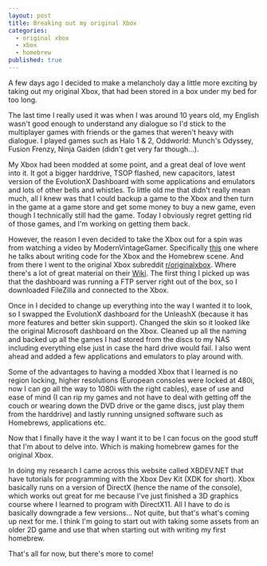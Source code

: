 ```yaml
---
layout: post
title: Breaking out my original Xbox
categories:
  - original xbox
  - xbox
  - homebrew
published: true
---
```


A few days ago I decided to make a melancholy day a little more exciting by taking out my original Xbox, that had been stored in a box under my bed for too long.

The last time I really used it was when I was around 10 years old, my English wasn't good enough to understand any dialogue so I'd stick to the multiplayer games with friends or the games that weren't heavy with dialogue. I played games such as Halo 1 & 2, Oddworld: Munch's Odyssey, Fusion Frenzy, Ninja Gaiden (didn't get very far though...).

My Xbox had been modded at some point, and a great deal of love went into it. It got a bigger harddrive, TSOP flashed, new capacitors, latest version of the EvolutionX Dashboard with some applications and emulators and lots of other bells and whistles. To little old me that didn't really mean much, all I knew was that I could backup a game to the Xbox and then turn in the game at a game store and get some money to buy a new game, even though I technically still had the game. Today I obviously regret getting rid of those games, and I'm working on getting them back.

However, the reason I even decided to take the Xbox out for a spin was from watching a video by ModernVintageGamer. Specifically [this](https://www.youtube.com/watch?v=x7FmelyC70Y) one where he talks about writing code for the Xbox and the Homebrew scene. And from there I went to the original Xbox subreddit [r/originalxbox](https://www.reddit.com/r/originalxbox/). Where there's a lot of great material on their [Wiki](https://www.reddit.com/r/originalxbox/wiki/index). The first thing I picked up was that the dashboard was running a FTP server right out of the box, so I downloaded FileZilla and connected to the Xbox.

Once in I decided to change up everything into the way I wanted it to look, so I swapped the EvolutionX dashboard for the UnleashX (because it has more features and better skin support). Changed the skin so it looked like the original Microsoft dashboard on the Xbox. Cleaned up all the naming and backed up all the games I had stored from the discs to my NAS including everything else just in case the hard drive would fail. I also went ahead and added a few applications and emulators to play around with.

Some of the advantages to having a modded Xbox that I learned is no region locking, higher resolutions (European consoles were locked at 480i, now I can go all the way to 1080i with the right cables), ease of use and ease of mind (I can rip my games and not have to deal with getting off the couch or wearing down the DVD drive or the game discs, just play them from the harddrive) and lastly running unsigned software such as Homebrews, applications etc.

Now that I finally have it the way I want it to be I can focus on the good stuff that I'm about to delve into. Which is making homebrew games for the original Xbox.

In doing my research I came across this website called XBDEV.NET that have tutorials for programming with the Xbox Dev Kit (XDK for short). Xbox basically runs on a version of DirectX (hence the name of the console), which works out great for me because I've just finished a 3D graphics course where I learned to program with DirectX11. All I have to do is basically downgrade a few versions… Not quite, but that's what's coming up next for me. I think I'm going to start out with taking some assets from an older 2D game and use that when starting out with writing my first homebrew.

That's all for now, but there's more to come!
